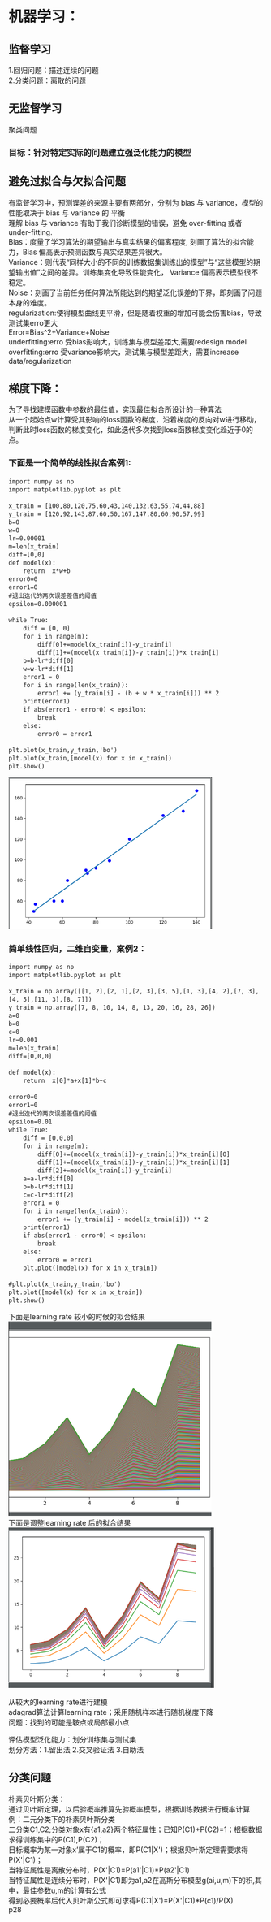 # 机器学习：  
  
## 监督学习  
  1.回归问题：描述连续的问题  
  2.分类问题：离散的问题  
## 无监督学习  
  聚类问题  
  
### 目标：针对特定实际的问题建立强泛化能力的模型  
## 避免过拟合与欠拟合问题  
有监督学习中，预测误差的来源主要有两部分，分别为 bias  与 variance，模型的性能取决于 bias 与 variance 的 平衡  
理解 bias 与 variance 有助于我们诊断模型的错误，避免 over-fitting 或者 under-fitting.  
Bias：度量了学习算法的期望输出与真实结果的偏离程度, 刻画了算法的拟合能力，Bias 偏高表示预测函数与真实结果差异很大。  
Variance：则代表“同样大小的不同的训练数据集训练出的模型”与“这些模型的期望输出值”之间的差异。训练集变化导致性能变化， Variance 偏高表示模型很不稳定。  
Noise：刻画了当前任务任何算法所能达到的期望泛化误差的下界，即刻画了问题本身的难度。  
regularization:使得模型曲线更平滑，但是随着权重的增加可能会伤害bias，导致测试集erro更大  
Error=Bias^2+Variance+Noise  
underfitting:erro 受bias影响大，训练集与模型差距大,需要redesign model  
overfitting:erro 受variance影响大，测试集与模型差距大，需要increase data/regularization  
  
## 梯度下降：  
为了寻找建模函数中参数的最佳值，实现最佳拟合所设计的一种算法  
从一个起始点w计算受其影响的loss函数的梯度，沿着梯度的反向对w进行移动，判断此时loss函数的梯度变化，如此迭代多次找到loss函数梯度变化趋近于0的点。  
### 下面是一个简单的线性拟合案例1:
```
import numpy as np
import matplotlib.pyplot as plt

x_train = [100,80,120,75,60,43,140,132,63,55,74,44,88]
y_train = [120,92,143,87,60,50,167,147,80,60,90,57,99]
b=0
w=0
lr=0.00001
m=len(x_train)
diff=[0,0]
def model(x):
    return  x*w+b
error0=0
error1=0
#退出迭代的两次误差差值的阈值
epsilon=0.000001

while True:
    diff = [0, 0]
    for i in range(m):
        diff[0]+=model(x_train[i])-y_train[i]
        diff[1]+=(model(x_train[i])-y_train[i])*x_train[i]
    b=b-lr*diff[0]
    w=w-lr*diff[1]
    error1 = 0
    for i in range(len(x_train)):
        error1 += (y_train[i] - (b + w * x_train[i])) ** 2
    print(error1)
    if abs(error1 - error0) < epsilon:
        break
    else:
        error0 = error1

plt.plot(x_train,y_train,'bo')
plt.plot(x_train,[model(x) for x in x_train])
plt.show()
```
![result](https://github.com/YeBug/read/blob/master/1537026574.jpg)   
    
### 简单线性回归，二维自变量，案例2：   
```
import numpy as np
import matplotlib.pyplot as plt

x_train = np.array([[1, 2],[2, 1],[2, 3],[3, 5],[1, 3],[4, 2],[7, 3],[4, 5],[11, 3],[8, 7]])
y_train = np.array([7, 8, 10, 14, 8, 13, 20, 16, 28, 26])
a=0
b=0
c=0
lr=0.001
m=len(x_train)
diff=[0,0,0]

def model(x):
    return  x[0]*a+x[1]*b+c

error0=0
error1=0
#退出迭代的两次误差差值的阈值
epsilon=0.01
while True:
    diff = [0,0,0]
    for i in range(m):
        diff[0]+=(model(x_train[i])-y_train[i])*x_train[i][0]
        diff[1]+=(model(x_train[i])-y_train[i])*x_train[i][1]
        diff[2]+=model(x_train[i])-y_train[i]
    a=a-lr*diff[0]
    b=b-lr*diff[1]
    c=c-lr*diff[2]
    error1 = 0
    for i in range(len(x_train)):
        error1 += (y_train[i] - model(x_train[i])) ** 2
    print(error1)
    if abs(error1 - error0) < epsilon:
        break
    else:
        error0 = error1
    plt.plot([model(x) for x in x_train])

#plt.plot(x_train,y_train,'bo')
plt.plot([model(x) for x in x_train])
plt.show()
```
下面是learning rate 较小的时候的拟合结果  
![small](https://github.com/YeBug/read/blob/master/1537027380.jpg)  
下面是调整learning rate 后的拟合结果  
![big](https://github.com/YeBug/read/blob/master/1537027362.jpg)  
   
从较大的learning rate进行建模  
adagrad算法计算learning rate；采用随机样本进行随机梯度下降  
问题：找到的可能是鞍点或局部最小点  

评估模型泛化能力：划分训练集与测试集  
划分方法：1.留出法  2.交叉验证法 3.自助法

## 分类问题  
朴素贝叶斯分类：  
通过贝叶斯定理，以后验概率推算先验概率模型，根据训练数据进行概率计算  
例：二元分类下的朴素贝叶斯分类  
二分类C1,C2;分类对象x有{a1,a2}两个特征属性；已知P(C1)+P(C2)=1；根据数据求得训练集中的P(C1),P(C2)；  
目标概率为某一对象x’属于C1的概率，即P(C1|X')；根据贝叶斯定理需要求得P(X'|C1)；  
当特征属性是离散分布时，P(X'|C1)=P(a1'|C1)\*P(a2'|C1)  
当特征属性是连续分布时，P(X'|C1)即为a1,a2在高斯分布模型g(ai,u,m)下的积,其中，最佳参数u,m的计算有公式  
得到必要概率后代入贝叶斯公式即可求得P(C1|X')=P(X'|C1)\*P(c1)/P(X)  
p28
